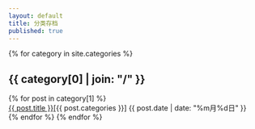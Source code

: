 ```yaml
---
layout: default
title: 分类存档
published: true
---
```

<div class="posts">
    {% for category in site.categories %}
      <h2 class="archive" id="{{ category[0] }}-ref">{{ category[0] | join: "/" }}</h2>
      {% for post in category[1] %}
      <div class="post">
          <a href="{{site.baseurl }}{{ post.url }}">{{ post.title }}</a><span class="category">[{{ post.categories }}]</span>
          <time class="date" pubdate="{{ post.date | date: "%Y年%m月%d日" }}">{{ post.date | date: "%m月%d日" }}</time>
      </div>
      {% endfor %}
    {% endfor %}
</div>